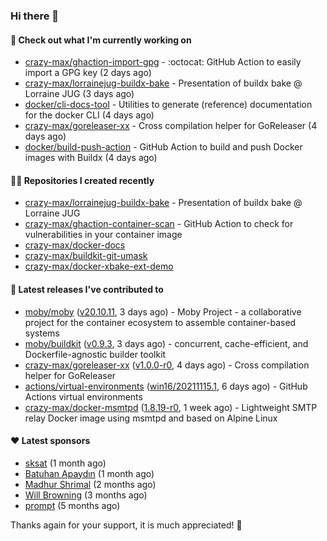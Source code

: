 ### Hi there 👋

#### 👷 Check out what I'm currently working on

- [crazy-max/ghaction-import-gpg](https://github.com/crazy-max/ghaction-import-gpg) - :octocat: GitHub Action to easily import a GPG key (2 days ago)
- [crazy-max/lorrainejug-buildx-bake](https://github.com/crazy-max/lorrainejug-buildx-bake) - Presentation of buildx bake @ Lorraine JUG (3 days ago)
- [docker/cli-docs-tool](https://github.com/docker/cli-docs-tool) - Utilities to generate (reference) documentation for the docker CLI (4 days ago)
- [crazy-max/goreleaser-xx](https://github.com/crazy-max/goreleaser-xx) - Cross compilation helper for GoReleaser (4 days ago)
- [docker/build-push-action](https://github.com/docker/build-push-action) - GitHub Action to build and push Docker images with Buildx (4 days ago)

#### 👨‍💻 Repositories I created recently

- [crazy-max/lorrainejug-buildx-bake](https://github.com/crazy-max/lorrainejug-buildx-bake) - Presentation of buildx bake @ Lorraine JUG
- [crazy-max/ghaction-container-scan](https://github.com/crazy-max/ghaction-container-scan) - GitHub Action to check for vulnerabilities in your container image
- [crazy-max/docker-docs](https://github.com/crazy-max/docker-docs)
- [crazy-max/buildkit-git-umask](https://github.com/crazy-max/buildkit-git-umask)
- [crazy-max/docker-xbake-ext-demo](https://github.com/crazy-max/docker-xbake-ext-demo)

#### 🚀 Latest releases I've contributed to

- [moby/moby](https://github.com/moby/moby) ([v20.10.11](https://github.com/moby/moby/releases/tag/v20.10.11), 3 days ago) - Moby Project - a collaborative project for the container ecosystem to assemble container-based systems
- [moby/buildkit](https://github.com/moby/buildkit) ([v0.9.3](https://github.com/moby/buildkit/releases/tag/v0.9.3), 3 days ago) - concurrent, cache-efficient, and Dockerfile-agnostic builder toolkit
- [crazy-max/goreleaser-xx](https://github.com/crazy-max/goreleaser-xx) ([v1.0.0-r0](https://github.com/crazy-max/goreleaser-xx/releases/tag/v1.0.0-r0), 4 days ago) - Cross compilation helper for GoReleaser
- [actions/virtual-environments](https://github.com/actions/virtual-environments) ([win16/20211115.1](https://github.com/actions/virtual-environments/releases/tag/win16%2F20211115.1), 6 days ago) - GitHub Actions virtual environments
- [crazy-max/docker-msmtpd](https://github.com/crazy-max/docker-msmtpd) ([1.8.19-r0](https://github.com/crazy-max/docker-msmtpd/releases/tag/1.8.19-r0), 1 week ago) - Lightweight SMTP relay Docker image using msmtpd and based on Alpine Linux

#### ❤️ Latest sponsors
- [sksat](https://github.com/sksat) (1 month ago)
- [Batuhan Apaydın](https://github.com/developer-guy) (1 month ago)
- [Madhur Shrimal](https://github.com/shrimalmadhur) (2 months ago)
- [Will Browning](https://github.com/willbrowningme) (3 months ago)
- [prompt](https://github.com/pr-mpt) (5 months ago)

Thanks again for your support, it is much appreciated! 🙏
